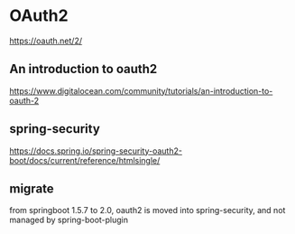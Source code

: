 # OAuth2
https://oauth.net/2/

## An introduction to oauth2
https://www.digitalocean.com/community/tutorials/an-introduction-to-oauth-2

## spring-security
https://docs.spring.io/spring-security-oauth2-boot/docs/current/reference/htmlsingle/

## migrate
from springboot 1.5.7 to 2.0, oauth2 is moved into spring-security, and not managed by spring-boot-plugin
